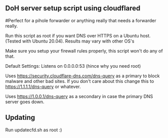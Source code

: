 DoH server setup script using cloudflared
--
#Perfect for a pihole forwarder or anything really that needs a forwarder really.

Run this script as root if you want DNS over HTTPS on a Ubuntu host. (Tested with Ubuntu 20.04). Results may vary with other OS's

Make sure you setup your firewall rules properly, this script won't do any of that.

Default Settings:
Listens on 0.0.0.0:53 (hince why you need root)

Uses https://security.cloudflare-dns.com/dns-query as a primary to block malware and other bad sites. If you don't care about this change this to https://1.1.1.1/dns-query or whatever.

Uses https://1.0.0.1/dns-query as a secondary in case the primary DNS server goes down.

Updating
--
Run updatecfd.sh as root :)